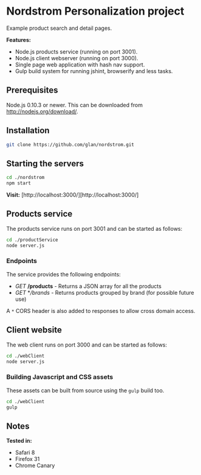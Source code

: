 # Nordstrom Personalization project

Example product search and detail pages.

**Features:**

- Node.js products service (running on port 3001).
- Node.js client webserver (running on port 3000).
- Single page web application with hash nav support.
- Gulp build system for running jshint, browserify and less tasks.

## Prerequisites

Node.js 0.10.3 or newer. This can be downloaded from http://nodejs.org/download/.

## Installation

```bash
git clone https://github.com/glan/nordstrom.git
```

## Starting the servers

```bash
cd ./nordstrom
npm start
```

**Visit:** [http://localhost:3000/][http://localhost:3000/]

## Products service

The products service runs on port 3001 and can be started as follows:

```bash
cd ./productService
node server.js
```

### Endpoints

The service provides the following endpoints:

- *GET* **/products** - Returns a JSON array for all the products
- *GET* **/brands* - Returns products grouped by brand (for possible future use)

A `*` CORS header is also added to responses to allow cross domain access.

## Client website

The web client runs on port 3000 and can be started as follows:

```bash
cd ./webClient
node server.js
```

### Building Javascript and CSS assets

These assets can be built from source using the `gulp` build too.

```bash
cd ./webClient
gulp
```

## Notes

**Tested in:**

- Safari 8
- Firefox 31
- Chrome Canary
